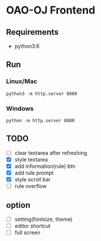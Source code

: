 # OAO-OJ Frontend

## Requirements

- python3.6

## Run

### Linux/Mac

`python3 -m http.server 8080`

### Windows

`python -m http.server 8080`

## TODO

- [ ] clear textarea after refreshing
- [x] style textarea
- [x] add information(rule) btn
- [x] add rule prompt
- [x] style scroll bar
- [ ] rule overflow

## option

- [ ] setting(fontsize, theme)
- [ ] editor shortcut
- [ ] full screen
